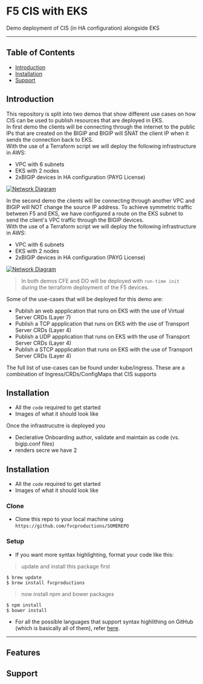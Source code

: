 
# F5 CIS with EKS

Demo deployment of CIS (in HA configuration) alongside EKS 


---

## Table of Contents



- [Introduction](#introduction)
- [Installation](#installation)
- [Support](#support)

## Introduction

This repository is split into two demos that show different use cases on how CIS can be used to publish resources that are deployed in EKS.<br>
In first demo the clients will be connecting through the internet to the public IPs that are created on the BIGIP and BIGIP will SNAT the client IP when it sends the connection back to EKS.<br>
With the use of a Terraform script we will deploy the following infrastructure in AWS:
* VPC with 6 subnets
* EKS with 2 nodes
* 2xBIGIP devices in HA configuration (PAYG License)

[![Network Diagram](https://github.com/skenderidis/f5-eks-demo/blob/main/images/F5-EKS-demo1.png?raw=true)]()

In the second demo the clients will be connecting through another VPC and BIGIP will NOT change the source IP address. To achieve symmetric traffic between F5 and EKS, we have configured a route on the EKS subnet to send the client's VPC traffic through the BIGIP devices.<br>
With the use of a Terraform script we will deploy the following infrastructure in AWS:
* VPC with 6 subnets
* EKS with 2 nodes
* 2xBIGIP devices in HA configuration (PAYG License)

[![Network Diagram](https://github.com/skenderidis/f5-eks-demo/blob/main/images/F5-EKS-demo2.png?raw=true)]()


> In both demos CFE and DO will be deployed with `run-time init` during the terraform deployment of the F5 devices.

Some of the use-cases that will be deployed for this demo are:
* Publish an web appplication that runs on EKS with the use of Virtual Server CRDs (Layer 7)
* Publish a TCP appplication that runs on EKS with the use of Transport Server CRDs (Layer 4)
* Publish a UDP appplication that runs on EKS with the use of Transport Server CRDs (Layer 4)
* Publish a STCP appplication that runs on EKS with the use of Transport Server CRDs (Layer 4)

The full list of use-cases can be found under kube/ingress. These are a combination of Ingress/CRDs/ConfigMaps that CIS supports


## Installation

- All the `code` required to get started
- Images of what it should look like




Once the infrastrucutre is deployed you 
* Declerative Onboarding 
 author, validate and maintain as code (vs. bigip.conf files)
* renders secre
 we have 2 


## Installation

- All the `code` required to get started
- Images of what it should look like

### Clone

- Clone this repo to your local machine using `https://github.com/fvcproductions/SOMEREPO`

### Setup

- If you want more syntax highlighting, format your code like this:

> update and install this package first

```shell
$ brew update
$ brew install fvcproductions
```

> now install npm and bower packages

```shell
$ npm install
$ bower install
```

- For all the possible languages that support syntax highlithing on GitHub (which is basically all of them), refer <a href="https://github.com/github/linguist/blob/master/lib/linguist/languages.yml" target="_blank">here</a>.

---

## Features

## Support


